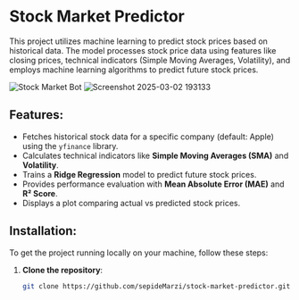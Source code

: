 # Stock Market Predictor

This project utilizes machine learning to predict stock prices based on historical data. The model processes stock price data using features like closing prices, technical indicators (Simple Moving Averages, Volatility), and employs machine learning algorithms to predict future stock prices.

![Stock Market Bot]() ![Screenshot 2025-03-02 193133](https://github.com/user-attachments/assets/242a0582-973f-4c5b-8c85-02a3af1779d8)
 <!-- Make sure to add the image in the specified path -->

## Features:
- Fetches historical stock data for a specific company (default: Apple) using the `yfinance` library.
- Calculates technical indicators like **Simple Moving Averages (SMA)** and **Volatility**.
- Trains a **Ridge Regression** model to predict future stock prices.
- Provides performance evaluation with **Mean Absolute Error (MAE)** and **R² Score**.
- Displays a plot comparing actual vs predicted stock prices.

## Installation:

To get the project running locally on your machine, follow these steps:

1. **Clone the repository**:
   ```bash
   git clone https://github.com/sepideMarzi/stock-market-predictor.git
